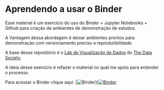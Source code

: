 # Aprendendo a usar o Binder

Esse material é um exercício do uso do Binder + Jupyter Notebooks + Github para criação de ambientes de demonstração de estudos.

A Vantagem dessa abordagem é deixar ambientes prontos para demonstração com versionamento preciso e reprodutibilidade.

A base desse repositório é o [Lab de Visualização de Dados](https://github.com/thedatasociety/lab-dataviz) do [The Data Society](https://github.com/thedatasociety).

A ideia desse exercício é refazer o material no qual me apoio para entender o processo.


Para acessar o Binder clique aqui:
[![Binder](https://mybinder.org/badge_logo.svg)]([![Binder](https://mybinder.org/badge_logo.svg)](https://mybinder.org/v2/gh/gmsarti/binder_test/master)
